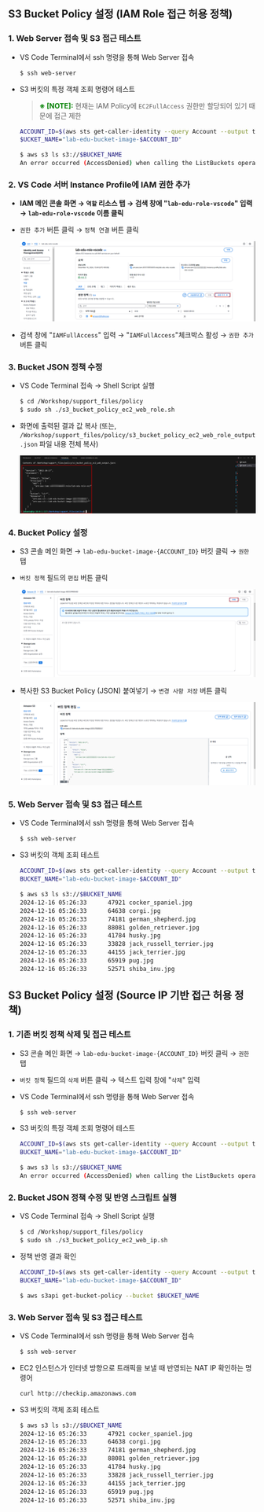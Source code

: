 ## S3 Bucket Policy 설정 (IAM Role 접근 허용 정책)

### 1. Web Server 접속 및 S3 접근 테스트

- VS Code Terminal에서 ssh 명령을 통해 Web Server 접속

    ```bash
    $ ssh web-server
    ```

- S3 버킷의 특정 객체 조회 명령어 테스트

    > <span style="color:green">**※ [NOTE]:**</span> 현재는 IAM Policy에 `EC2FullAccess` 권한만 할당되어 있기 때문에 접근 제한

    ```bash
    ACCOUNT_ID=$(aws sts get-caller-identity --query Account --output text)
    $UCKET_NAME="lab-edu-bucket-image-$ACCOUNT_ID"
    ```

    ```bash
    $ aws s3 ls s3://$BUCKET_NAME
    An error occurred (AccessDenied) when calling the ListBuckets operation: User: arn:aws:sts::602229900482:assumed-role/lab-edu-role-ec2/i-009a44f7f7119202e is not authorized to perform: s3:ListAllMyBuckets because no identity-based policy allows the s3:ListAllMyBuckets action
    ```

### 2. VS Code 서버 Instance Profile에 IAM 권한 추가

- **IAM 메인 콘솔 화면 → `역할` 리소스 탭 → 검색 창에 "`lab-edu-role-vscode`" 입력 → `lab-edu-role-vscode` 이름 클릭**

- `권한 추가` 버튼 클릭 → `정책 연결` 버튼 클릭

  ![alt text](./img/add_iam_policy_01.png)

- 검색 창에 "`IAMFullAccess`" 입력 → "`IAMFullAccess`"체크박스 활성 → `권한 추가` 버튼 클릭

### 3. Bucket JSON 정책 수정

- VS Code Terminal 접속 → Shell Script 실행

  ```bash
  $ cd /Workshop/support_files/policy
  $ sudo sh ./s3_bucket_policy_ec2_web_role.sh
  ```

- 화면에 출력된 결과 값 복사 (또는, `/Workshop/support_files/policy/s3_bucket_policy_ec2_web_role_output.json` 파일 내용 전체 복사)

  ![alt text](./img/add_bucket_policy_01.png)

### 4. Bucket Policy 설정

- S3 콘솔 메인 화면 → `lab-edu-bucket-image-{ACCOUNT_ID}` 버킷 클릭 → `권한` 탭

- `버킷 정책` 필드의 `편집` 버튼 클릭

  ![alt text](./img/add_bucket_policy_02.png)

- 복사한 S3 Bucket Policy (JSON) 붙여넣기 → `변경 사항 저장` 버튼 클릭

  ![alt text](./img/add_bucket_policy_03.png)

### 5. Web Server 접속 및 S3 접근 테스트

- VS Code Terminal에서 ssh 명령을 통해 Web Server 접속

    ```bash
    $ ssh web-server
    ```

- S3 버킷의 객체 조회 테스트

    ```bash
    ACCOUNT_ID=$(aws sts get-caller-identity --query Account --output text)
    BUCKET_NAME="lab-edu-bucket-image-$ACCOUNT_ID"
    ```

    ```bash
    $ aws s3 ls s3://$BUCKET_NAME
    2024-12-16 05:26:33      47921 cocker_spaniel.jpg
    2024-12-16 05:26:33      64638 corgi.jpg
    2024-12-16 05:26:33      74181 german_shepherd.jpg
    2024-12-16 05:26:33      88081 golden_retriever.jpg
    2024-12-16 05:26:33      41784 husky.jpg
    2024-12-16 05:26:33      33828 jack_russell_terrier.jpg
    2024-12-16 05:26:33      44155 jack_terrier.jpg
    2024-12-16 05:26:33      65919 pug.jpg
    2024-12-16 05:26:33      52571 shiba_inu.jpg
    ```

## S3 Bucket Policy 설정 (Source IP 기반 접근 허용 정책)

### 1. 기존 버킷 정책 삭제 및 접근 테스트

- S3 콘솔 메인 화면 → `lab-edu-bucket-image-{ACCOUNT_ID}` 버킷 클릭 → `권한` 탭

- `버킷 정책` 필드의 `삭제` 버튼 클릭 → 텍스트 입력 창에 "`삭제`" 입력

- VS Code Terminal에서 ssh 명령을 통해 Web Server 접속

    ```bash
    $ ssh web-server
    ```

- S3 버킷의 특정 객체 조회 명령어 테스트

    ```bash
    ACCOUNT_ID=$(aws sts get-caller-identity --query Account --output text)
    BUCKET_NAME="lab-edu-bucket-image-$ACCOUNT_ID"
    ```

    ```bash
    $ aws s3 ls s3://$BUCKET_NAME
    An error occurred (AccessDenied) when calling the ListBuckets operation: User: arn:aws:sts::602229900482:assumed-role/lab-edu-role-ec2/i-009a44f7f7119202e is not authorized to perform: s3:ListAllMyBuckets because no identity-based policy allows the s3:ListAllMyBuckets action
    ```

### 2. Bucket JSON 정책 수정 및 반영 스크립트 실행

- VS Code Terminal 접속 → Shell Script 실행

    ```bash
    $ cd /Workshop/support_files/policy
    $ sudo sh ./s3_bucket_policy_ec2_web_ip.sh
    ```

- 정책 반영 결과 확인

    ```bash
    ACCOUNT_ID=$(aws sts get-caller-identity --query Account --output text)
    BUCKET_NAME="lab-edu-bucket-image-$ACCOUNT_ID"
    ```

    ```bash
    $ aws s3api get-bucket-policy --bucket $BUCKET_NAME
    ```

### 3. Web Server 접속 및 S3 접근 테스트
- VS Code Terminal에서 ssh 명령을 통해 Web Server 접속

    ```bash
    $ ssh web-server
    ```

- EC2 인스턴스가 인터넷 방향으로 트래픽을 보낼 때 반영되는 NAT IP 확인하는 명령어

  ```bash
  curl http://checkip.amazonaws.com
  ```

- S3 버킷의 객체 조회 테스트

    ```bash
    $ aws s3 ls s3://$BUCKET_NAME
    2024-12-16 05:26:33      47921 cocker_spaniel.jpg
    2024-12-16 05:26:33      64638 corgi.jpg
    2024-12-16 05:26:33      74181 german_shepherd.jpg
    2024-12-16 05:26:33      88081 golden_retriever.jpg
    2024-12-16 05:26:33      41784 husky.jpg
    2024-12-16 05:26:33      33828 jack_russell_terrier.jpg
    2024-12-16 05:26:33      44155 jack_terrier.jpg
    2024-12-16 05:26:33      65919 pug.jpg
    2024-12-16 05:26:33      52571 shiba_inu.jpg
    ```



















